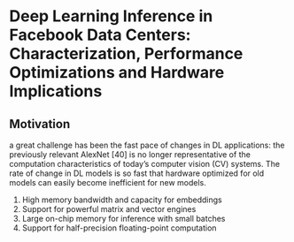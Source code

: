 # Deep Learning Inference in Facebook Data Centers: Characterization, Performance Optimizations and Hardware Implications
## Motivation 
a great challenge has been the fast pace of changes in DL applications: the previously relevant AlexNet [40] is no longer representative of the computation characteristics of today’s computer vision (CV) systems. The rate of change in DL models is so fast that hardware optimized for old models can easily become inefficient for new models.

<ol>
    <li>High memory bandwidth and capacity for embeddings</li>
    <li>Support for powerful matrix and vector engines</li>
    <li>Large on-chip memory for inference with small batches</li>
    <li> Support for half-precision floating-point computation </li>
</ol>
